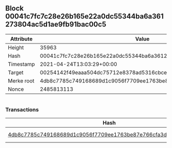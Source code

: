 ## Block 00041c7fc7c28e26b165e22a0dc55344ba6a361273804ac5d1ae9fb91bac00c5

Attribute | Value
--- | ---
Height | 35963
Hash | 00041c7fc7c28e26b165e22a0dc55344ba6a361273804ac5d1ae9fb91bac00c5
Timestamp | 2021-04-24T13:03:29+00:00
Target | 00254142f49eaaa504dc75712e8378ad5316cbcead634704b3734b6271167cc4
Merke root | 4db8c7785c749168689d1c9056f7709ee1763be87e766cfa3d287c5f644bb41a
Nonce | 2485813113

```

```

### Transactions

Hash | Amount
--- | ---
[4db8c7785c749168689d1c9056f7709ee1763be87e766cfa3d287c5f644bb41a](4db8c7785c749168689d1c9056f7709ee1763be87e766cfa3d287c5f644bb41a.md) | 10.00000000 SKEPTI 
